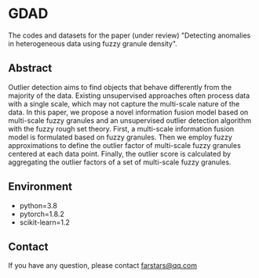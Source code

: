 # GDAD
The codes and datasets for the paper (under review) "Detecting anomalies in heterogeneous data using fuzzy granule density".

## Abstract
Outlier detection aims to find objects that behave differently from the majority of the data. Existing unsupervised approaches often process data with a single scale, which may not capture the multi-scale nature of the data. In this paper, we propose a novel information fusion model based on multi-scale fuzzy granules and an unsupervised outlier detection algorithm with the fuzzy rough set theory. First, a multi-scale information fusion model is formulated based on fuzzy granules. Then we employ fuzzy approximations to define the outlier factor of multi-scale fuzzy granules centered at each data point. Finally, the outlier score is calculated by aggregating the outlier factors of a set of multi-scale fuzzy granules.


## Environment
* python=3.8
* pytorch=1.8.2
* scikit-learn=1.2

## Contact
If you have any question, please contact farstars@qq.com